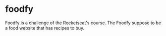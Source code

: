# foodfy
Foodfy is a challenge of the Rocketseat's course. The Foodfy suppose to be a food website that has recipes to buy. 
